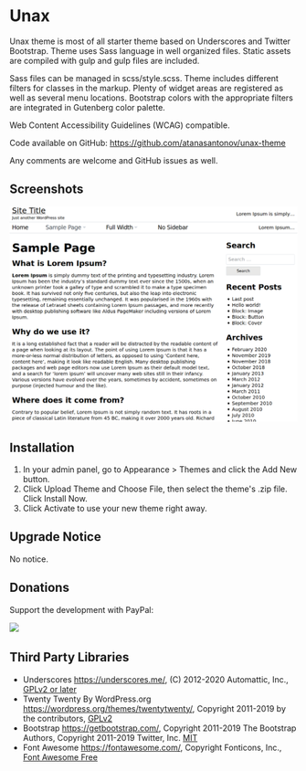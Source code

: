 # Unax

Unax theme is most of all starter theme based on Underscores and Twitter Bootstrap. Theme uses Sass language in well organized files. Static assets are compiled with gulp and gulp files are included.

Sass files can be managed in scss/style.scss. Theme includes different filters for classes in the markup. Plenty of widget areas are registered as well as several menu locations. Bootstrap colors with the appropriate filters are integrated in Gutenberg color palette.

Web Content Accessibility Guidelines (WCAG) compatible.

Code available on GitHub: https://github.com/atanasantonov/unax-theme

Any comments are welcome and GitHub issues as well.

## Screenshots

![Home Page](screenshot.png?raw=true "Home Page")

## Installation

1. In your admin panel, go to Appearance > Themes and click the Add New button.
2. Click Upload Theme and Choose File, then select the theme's .zip file. Click Install Now.
3. Click Activate to use your new theme right away.

## Upgrade Notice

No notice.

## Donations

Support the development with PayPal:

[<img src="https://unax.org/paypal-donate-button.png" width="150">](https://www.paypal.com/donate?hosted_button_id=4CZP4EL93G6VJ)

## Third Party Libraries

* Underscores https://underscores.me/, (C) 2012-2020 Automattic, Inc., [GPLv2 or later](https://www.gnu.org/licenses/old-licenses/gpl-2.0.html)
* Twenty Twenty By WordPress.org https://wordpress.org/themes/twentytwenty/, Copyright 2011-2019 by the contributors, [GPLv2](https://github.com/WordPress/twentytwenty/blob/master/LICENSE)
* Bootstrap https://getbootstrap.com/, Copyright 2011-2019 The Bootstrap Authors, Copyright 2011-2019 Twitter, Inc. [MIT](https://github.com/twbs/bootstrap/blob/main/LICENSE)
* Font Awesome https://fontawesome.com/, Copyright Fonticons, Inc., [Font Awesome Free](https://fontawesome.com/license)
